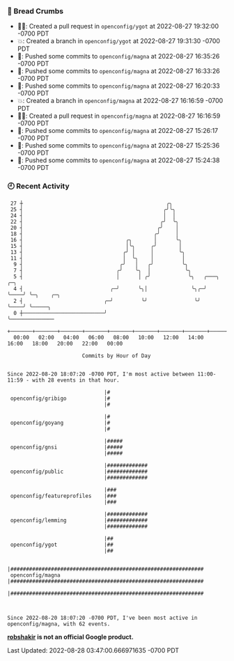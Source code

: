 ### 🍞 Bread Crumbs

 * ✍🏼: Created a pull request in `openconfig/ygot` at 2022-08-27 19:32:00 -0700 PDT
 * 💥: Created a branch in `openconfig/ygot` at 2022-08-27 19:31:30 -0700 PDT
 * 🚢: Pushed some commits to `openconfig/magna` at 2022-08-27 16:35:26 -0700 PDT
 * 🚢: Pushed some commits to `openconfig/magna` at 2022-08-27 16:33:26 -0700 PDT
 * 🚢: Pushed some commits to `openconfig/magna` at 2022-08-27 16:20:33 -0700 PDT
 * 💥: Created a branch in `openconfig/magna` at 2022-08-27 16:16:59 -0700 PDT
 * ✍🏼: Created a pull request in `openconfig/magna` at 2022-08-27 16:16:59 -0700 PDT
 * 🚢: Pushed some commits to `openconfig/magna` at 2022-08-27 15:26:17 -0700 PDT
 * 🚢: Pushed some commits to `openconfig/magna` at 2022-08-27 15:25:36 -0700 PDT
 * 🚢: Pushed some commits to `openconfig/magna` at 2022-08-27 15:24:38 -0700 PDT

### 🕘 Recent Activity
```
 27 ┼                                              ╭╮
 25 ┤                                             ╭╯╰╮
 24 ┤                                             │  │
 22 ┤                                            ╭╯  ╰╮
 20 ┤                                           ╭╯    │
 18 ┤                                          ╭╯     │
 16 ┤                                 ╭╮       │      ╰╮
 15 ┤                                 │╰╮     ╭╯       │
 13 ┤                                ╭╯ │     │        ╰╮
 11 ┤                                │  ╰╮    │         │
  9 ┤                               ╭╯   │   ╭╯         ╰╮
  7 ┤                              ╭╯    ╰╮  │           ╰╮
  5 ┤                              │      │ ╭╯            ╰╮   ╭───╮    ╭─╮
  4 ┤                            ╭─╯      ╰╮│              ╰╮╭─╯   ╰────╯ ╰─╮    ╭─╮
  2 ┤                          ╭─╯         ╰╯               ╰╯              ╰────╯ ╰─────╮
  0 ┼──────────────────────────╯                                                         ╰──────────────
    +───────+───────+───────+───────+───────+───────+───────+───────+───────+───────+───────+───────+────
  00:00   02:00   04:00   06:00   08:00   10:00   12:00   14:00   16:00   18:00   20:00   22:00   00:00   

						Commits by Hour of Day


Since 2022-08-20 18:07:20 -0700 PDT, I'm most active between 11:00-11:59 - with 28 events in that hour.

```



```
                               |#
 openconfig/gribigo            |#
                               |#

                               |#
 openconfig/goyang             |#
                               |#

                               |#####
 openconfig/gnsi               |#####
                               |#####

                               |#############
 openconfig/public             |#############
                               |#############

                               |###
 openconfig/featureprofiles    |###
                               |###

                               |#############
 openconfig/lemming            |#############
                               |#############

                               |##
 openconfig/ygot               |##
                               |##

                               |##############################################################
 openconfig/magna              |##############################################################
                               |##############################################################



Since 2022-08-20 18:07:20 -0700 PDT, I've been most active in openconfig/magna, with 62 events.

```
**[robshakir](mailto:robjs@google.com) is not an official Google product.**  


Last Updated: 2022-08-28 03:47:00.666971635 -0700 PDT
